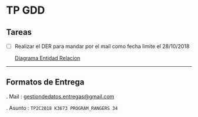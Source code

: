 # TP GDD

## Tareas

- [ ] Realizar el DER para mandar por el mail como fecha limite el 28/10/2018

  [Diagrama Entidad Relacion](https://www.lucidchart.com/invitations/accept/66fc48fa-4e5f-48d7-b6b7-fee28aba9903)
---

## Formatos de Entrega
  . Mail : gestiondedatos.entregas@gmail.com
  
  . Asunto : `TP2C2018 K3673 PROGRAM_RANGERS 34`

